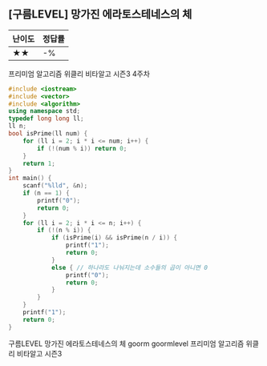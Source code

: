 ## [구름LEVEL] 망가진 에라토스테네스의 체

| 난이도 | 정답률 |
| ------ | ------ |
| ★★     | -%     |



프리미엄 알고리즘 위클리 비타알고 시즌3 4주차

```c++
#include <iostream>
#include <vector>
#include <algorithm>
using namespace std;
typedef long long ll;
ll n;
bool isPrime(ll num) {
	for (ll i = 2; i * i <= num; i++) {
		if (!(num % i)) return 0;
	}
	return 1;
}
int main() {
	scanf("%lld", &n);
	if (n == 1) {
		printf("0");
		return 0;
	}
	for (ll i = 2; i * i <= n; i++) {
		if (!(n % i)) {
			if (isPrime(i) && isPrime(n / i)) {
				printf("1");
				return 0;
			}
			else { // 하나라도 나눠지는데 소수들의 곱이 아니면 0
				printf("0");
				return 0;
			}
		}
	}
	printf("1");
	return 0;
}
```





구름LEVEL 망가진 에라토스테네스의 체 goorm goormlevel 프리미엄 알고리즘 위클리 비타알고 시즌3

